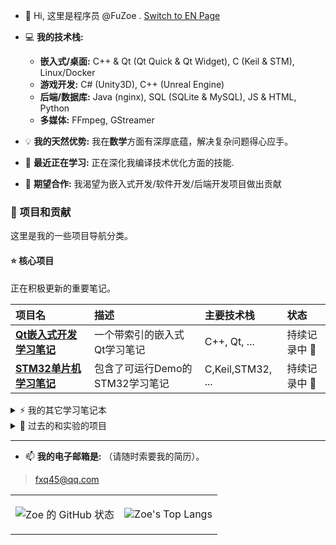 ﻿- 👋 Hi, 这里是程序员 @FuZoe .  [Switch to EN Page](https://github.com/FuZoe)
 
- 💻 **我的技术栈:**
  - **嵌入式/桌面:** C++ & Qt (Qt Quick & Qt Widget), C (Keil & STM), Linux/Docker
  - **游戏开发:** C# (Unity3D), C++ (Unreal Engine)
  - **后端/数据库:** Java (nginx), SQL (SQLite & MySQL), JS & HTML, Python
  - **多媒体:** FFmpeg, GStreamer
    
- 💡 **我的天然优势:** 我在**数学**方面有深厚底蕴，解决复杂问题得心应手。 

- 🌱 **最近正在学习:** 正在深化我编译技术优化方面的技能.
  
- 💞️ **期望合作:** 我渴望为嵌入式开发/软件开发/后端开发项目做出贡献


### 📂 项目和贡献

这里是我的一些项目导航分类。

#### ⭐ **核心项目**
正在积极更新的重要笔记。

| 项目名 | 描述 | 主要技术栈 | 状态 |
| :--- | :--- | :--- | :--- |
| **[Qt嵌入式开发学习笔记](https://github.com/FuZoe/Embedded-Development-NoteBook/tree/desktop)** | 一个带索引的嵌入式Qt学习笔记 | C++, Qt, ... | 持续记录中 🚀 |
| **[STM32单片机学习笔记](https://github.com/FuZoe/Embedded-Development-NoteBook/tree/STM32)** | 包含了可运行Demo的STM32学习笔记 | C,Keil,STM32, ... | 持续记录中 🚀 |

<details>
<summary>⚡ 我的其它学习笔记本 </summary>
这些是我用来学习新技术的小项目。

| 项目名 | 描述 | 主要技术栈 | 状态 |
| :--- | :--- | :--- | :--- |
| **[Qt音视频流输出-学习笔记](https://github.com/FuZoe/qtAudioAndVideoStreamOutput)** |完善的、带索引的学习笔记，包含FFmpeg和GStreamer的相关记录 | Qt | 已完成 ✅ |
| **[C++那些事](https://github.com/FuZoe/CPlusPlusThings)** |从入门到进阶的仓库 | C++ | 已完成 ✅ |
| **[计算机网络的相关实验](https://github.com/FuZoe/computer-network-experiment)** | 计算机网络的相关实验 | C++, 计算机网络 | 已完成 ✅ |
| **[机器学习相关实验](https://github.com/FuZoe/Machine-Learning-Experiments)** | 机器学习相关实验 | 机器学习, Python | 已完成 ✅ |

</details>

<details>
<summary>🧪 过去的和实验的项目 </summary>

| 项目名 | 描述 | 主要技术栈 | 状态 |
| :--- | :--- | :--- | :--- |
| **[FarmGame2D](https://github.com/FuZoe/FarmGame2D)** | Unity3D开发的2D开放式农场游戏 | C#, Unity3D | 停止维护 ❌ |
| **[OpenVPN](https://github.com/FuZoe/openvpn)** | 一次OpenVPN架设的尝试 | Linux, 计算机网络 | 已完成 ✅ |

</details>

---
  
- 📫 **我的电子邮箱是:** （请随时索要我的简历）。

>  fxq45@qq.com

</table>
<table>
    <tr>
        <td>

![Zoe 的 GitHub 状态](https://github-readme-stats.vercel.app/api?username=fuzoe&show_icons=true&theme=dark)
        </td>
        <td>

![Zoe's Top Langs](https://github-readme-stats.vercel.app/api/top-langs/?username=FuZoe&layout=compact&theme=dark)
        </td>
    </tr>

</table>
